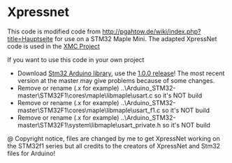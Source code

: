 Xpressnet 
=====================

This code is modified code from http://pgahtow.de/wiki/index.php?title=Hauptseite for use on a STM32 Maple Mini.
The adapted XpressNet code is used in the [XMC Project](https://github.com/MDRRC/XMC)

If you want to use this code in your own project

 * Download [Stm32 Arduino library](https://github.com/rogerclarkmelbourne/Arduino_STM32), use the [1.0.0 release](https://github.com/rogerclarkmelbourne/Arduino_STM32/releases/tag/v1.0.0)! The most recent version at the master may give problems because of some changes.  
 * Remove or rename (.x for example) ..\Arduino_STM32-master\STM32F1\cores\maple\libmaple\usart.c so it's NOT build
 * Remove or rename (.x for example) ..\Arduino_STM32-master\STM32F1\cores\maple\libmaple\usart_f1.c so it's NOT build 
 * Remove or rename (.x for example) ..\Arduino_STM32-master\STM32F1\system\libmaple\usart_private.h so it's NOT build 

@ Copyright notice, files are changed by me to get XpressNet working on the STM32f1 series but all credits to the creators of XpressNet and Stm32 files for Arduino!
